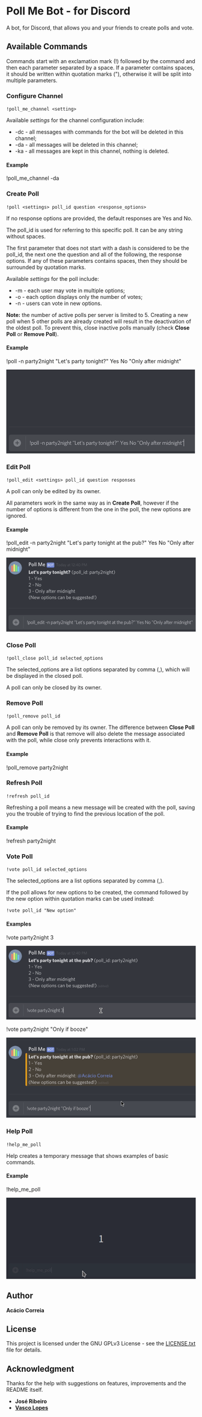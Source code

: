 # Poll Me Bot - for Discord

A bot, for Discord, that allows you and your friends to create polls and vote.

## Available Commands

Commands start with an exclamation mark (!) followed by the command and then each parameter separated by a space. If a parameter contains spaces, it should be written within quotation marks ("), otherwise it will be split into multiple parameters.

### Configure Channel

```
!poll_me_channel <setting>
```

Available *settings* for the channel configuration include:
* -dc - all messages with commands for the bot will be deleted in this channel;
* -da - all messages will be deleted in this channel;
* -ka - all messages are kept in this channel, nothing is deleted.

#### Example
!poll_me_channel -da

### Create Poll

```
!poll <settings> poll_id question <response_options>
```

If no response options are provided, the default responses are Yes and No.

The poll_id is used for referring to this specific poll. It can be any string without spaces.

The first parameter that does not start with a dash is considered to be the poll_id, the next one the question and all of the following, the response options. If any of these parameters contains spaces, then they should be surrounded by quotation marks.

Available *settings* for the poll include:
* -m - each user may vote in multiple options;
* -o - each option displays only the number of votes;
* -n - users can vote in new options.

**Note:** the number of active polls per server is limited to 5. Creating a new poll when 5 other polls are already created will result in the deactivation of the oldest poll. To prevent this, close inactive polls manually (check **Close Poll** or **Remove Poll**).

#### Example
!poll -n party2night "Let's party tonight?" Yes No "Only after midnight"

![Create Poll Animation](https://raw.githubusercontent.com/correia55/PollMeBot/master/resources/create_poll.gif)

### Edit Poll

```
!poll_edit <settings> poll_id question responses
```

A poll can only be edited by its owner.

All parameters work in the same way as in **Create Poll**, however if the number of options is different from the one in the poll, the new options are ignored.

#### Example
!poll_edit -n party2night "Let's party tonight at the pub?" Yes No "Only after midnight"

![Edit Poll Animation](https://raw.githubusercontent.com/correia55/PollMeBot/master/resources/edit_poll.gif)

### Close Poll

```
!poll_close poll_id selected_options
```
The selected_options are a list options separated by comma (,), which will be displayed in the closed poll.

A poll can only be closed by its owner.

### Remove Poll

```
!poll_remove poll_id
```

A poll can only be removed by its owner. The difference between **Close Poll** and **Remove Poll** is that remove will also delete the message associated with the poll, while close only prevents interactions with it.

#### Example
!poll_remove party2night


### Refresh Poll

```
!refresh poll_id
```

Refreshing a poll means a new message will be created with the poll, saving you the trouble of trying to find the previous location of the poll.

#### Example
!refresh party2night

### Vote Poll

```
!vote poll_id selected_options
```
The selected_options are a list options separated by comma (,).

If the poll allows for new options to be created, the command followed by the new option within quotation marks can be used instead:
```
!vote poll_id "New option"
```

#### Examples
!vote party2night 3

![Edit Poll Animation](https://raw.githubusercontent.com/correia55/PollMeBot/master/resources/vote_poll.gif)

!vote party2night "Only if booze"

![Edit Poll Animation](https://raw.githubusercontent.com/correia55/PollMeBot/master/resources/vote_new_poll.gif)

### Help Poll

```
!help_me_poll
```

Help creates a temporary message that shows examples of basic commands.

#### Example

!help_me_poll

![Edit Poll Animation](https://raw.githubusercontent.com/correia55/PollMeBot/master/resources/help_me_poll.gif)

## Author

**Acácio Correia**

## License

This project is licensed under the GNU GPLv3 License - see the [LICENSE.txt](LICENSE.txt) file for details.

## Acknowledgment

Thanks for the help with suggestions on features, improvements and the README itself.
* **José Ribeiro**
* **[Vasco Lopes](https://github.com/VascoLopes)**